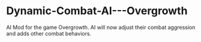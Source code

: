 # Dynamic-Combat-AI---Overgrowth
AI Mod for the game Overgrowth. AI will now adjust their combat aggression and adds other combat behaviors.
